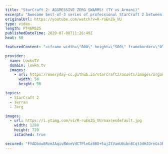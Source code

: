 ```yaml
---
title: "StarCraft 2: AGGRESSIVE ZERG SWARMS! (TY vs Armani)"
excerpt: "Awesome best-of-3 series of professional StarCraft 2 between TY and Armani. While I've casted quite a far TY games at this point, Armani is a name that many people are not as familiar with. He plays a macro focused style but plays very aggressively once he maxes out on Drones. A very cool series with"
originalUrl: https://youtube.com/watch?v=R-ruEnZG_VU
type: video
length: PT46M52S
publishedDateTime: 2020-07-08T11:26:49Z
heat: 50

featuredContent: "<iframe width=\"800\" height=\"500\" frameborder=\"0\" src=\"https://www.youtube.com/embed/R-ruEnZG_VU\" allow=\"accelerometer; autoplay; encrypted-media; gyroscope; picture-in-picture\" allowfullscreen></iframe>"

provider:
  name: LowkoTV
  domain: lowko.tv
  images:
    - url: https://everyday-cc.github.io/starcraft2/assets/images/organizations/lowko.tv-50x50.jpg
      width: 50
      height: 50

topics:
  - StarCraft 2
  - Terran
  - Zerg

images:
  - url: https://i.ytimg.com/vi/R-ruEnZG_VU/maxresdefault.jpg
    width: 1280
    height: 720
    isCached: true

secured: "FYADbow8Rzm3AqivBWveVdCTPleGz8BO+5ajZtVamU0ibn8Cqt3dHJOrnGs3bNc2q/XPlXWVowXx2gqi4K4YkjeRBfL3hGWz43nhkFZRk4LIqMQrIe6lipXJhagwoz/Vu9kC8cTai5LVtJQ290lli0hY8K6R7NdsE9vtNV0NcHJzt+NcFf778hsCJJtLQZoLjcPyWvJnX49G9YL+L69SQgp4jFnqMJv7N/qT6hCCzqlgjn5bDjtWC1+3yi/Iy0hNTFauHukIcWp+Es+M9kXiBLFNlT7ZsQ7rtIF6q7u/6wHOUJTqmprXl4WUxxXqRSXC92I9tVAjMEZmBhHTAPhmek3QXc4R3G3bBJKMeni5/uaHTXdMrjYOQS2PvbtwlM1Dx9EeeuetIR3+iP8CzNbgbQcmlNawO7Gh8hqjeD/s3ac=;SrRtUYrBirSGge5uCTciGA=="
---
```


